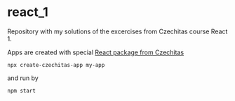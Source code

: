 # react_1
Repository with my solutions of the excercises from Czechitas course React 1.

Apps are created with special [React package from Czechitas](https://www.npmjs.com/package/create-czechitas-app)


```
npx create-czechitas-app my-app
```

and run by 

```
npm start

```

